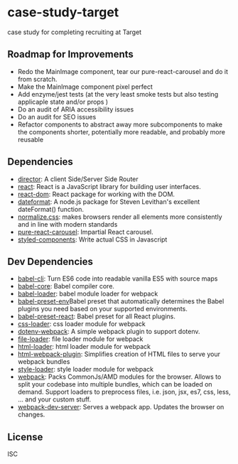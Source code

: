 # case-study-target 

case study for completing recruiting at Target

## Roadmap for Improvements

- Redo the MainImage component, tear our pure-react-carousel and do it from scratch.
- Make the MainImage component pixel perfect
- Add enzyme/jest tests (at the very least smoke tests but also testing applicaple state and/or props ) 
- Do an audit of ARIA accessibility issues
- Do an audit for SEO issues
- Refactor components to abstract away more subcomponents to make the components shorter, potentially more readable, and probably more reusable

## Dependencies

- [director](https://github.com/flatiron/director): A client Side/Server Side Router
- [react](https://github.com/facebook/react): React is a JavaScript library for building user interfaces.
- [react-dom](https://github.com/facebook/react): React package for working with the DOM.
- [dateformat](https://github.com/felixge/node-dateformat): A node.js package for Steven Levithan's excellent dateFormat() function.
- [normalize.css](https://necolas.github.io/normalize.css/): makes browsers render all elements more consistently and in line with modern standards
- [pure-react-carousel](https://github.com/express-labs/pure-react-carousel): Impartial React carousel.
- [styled-components](https://www.styled-components.com/docs/basics#styling-any-components): Write actual CSS in Javascript 

## Dev Dependencies

- [babel-cli](https://github.com/babel/babel/tree/master/packages): Turn ES6 code into readable vanilla ES5 with source maps
- [babel-core](https://github.com/babel/babel/tree/master/packages): Babel compiler core.
- [babel-loader](https://github.com/babel/babel-loader): babel module loader for webpack
- [babel-preset-env](https://babeljs.io/docs/plugins/preset-env/)Babel preset that automatically determines the Babel plugins you need based on your supported environments.
- [babel-preset-react](https://github.com/babel/babel/tree/master/packages): Babel preset for all React plugins.
- [css-loader](https://github.com/webpack/css-loader): css loader module for webpack
- [dotenv-webpack](https://github.com/mrsteele/dotenv-webpack): A simple webpack plugin to support dotenv.
- [file-loader](https://github.com/webpack/file-loader): file loader module for webpack
- [html-loader](https://github.com/webpack/html-loader): html loader module for webpack
- [html-webpack-plugin](https://github.com/ampedandwired/html-webpack-plugin): Simplifies creation of HTML files to serve your webpack bundles
- [style-loader](https://github.com/webpack/style-loader): style loader module for webpack
- [webpack](https://github.com/webpack/webpack): Packs CommonJs/AMD modules for the browser. Allows to split your codebase into multiple bundles, which can be loaded on demand. Support loaders to preprocess files, i.e. json, jsx, es7, css, less, ... and your custom stuff.
- [webpack-dev-server](https://github.com/webpack/webpack-dev-server): Serves a webpack app. Updates the browser on changes.


## License

ISC
